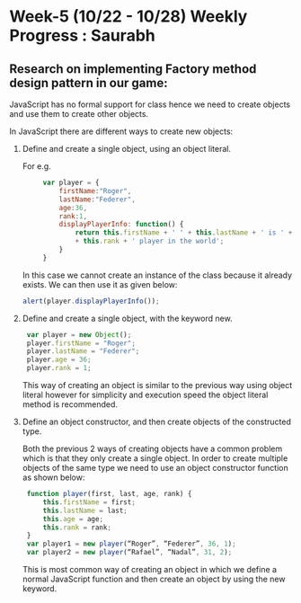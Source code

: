 # Week-5 (10/22 - 10/28) Weekly Progress : Saurabh

## Research on implementing Factory method design pattern in our game:

JavaScript has no formal support for class hence we need to create objects and use them to create other objects. 

In JavaScript there are different ways to create new objects:

1) Define and create a single object, using an object literal.

   For e.g. 
   
   ```javascript
        var player = {
            firstName:"Roger", 
            lastName:"Federer", 
            age:36,
            rank:1,
            displayPlayerInfo: function() {
                return this.firstName + ' ' + this.lastName + ' is ' + this.age + ' years old and is currently no. ' 
                + this.rank + ' player in the world';
            }
        }
   ```
   In this case we cannot create an instance of the class because it already exists. We can then use it as given below:
   ```javascript
   alert(player.displayPlayerInfo());
   ```
2) Define and create a single object, with the keyword new.

   ```javascript
    var player = new Object();
    player.firstName = "Roger";
    player.lastName = "Federer";
    player.age = 36;
    player.rank = 1; 
   ```
   This way of creating an object is similar to the previous way using object literal however for simplicity and 
   execution speed the object literal method is recommended.
   
3) Define an object constructor, and then create objects of the constructed type.

   Both the previous 2 ways of creating objects have a common problem which is that they only create a single object. 
   In order to create multiple objects of the same type we need to use an object constructor function as shown below:
   ```javascript
    function player(first, last, age, rank) {
        this.firstName = first;
        this.lastName = last;
        this.age = age;
        this.rank = rank;
    }
    var player1 = new player(“Roger”, “Federer”, 36, 1);
    var player2 = new player(“Rafael”, “Nadal”, 31, 2);
   ```
    This is most common way of creating an object in which we define a normal JavaScript function and then create an object 
    by using the new keyword. 
    
    
